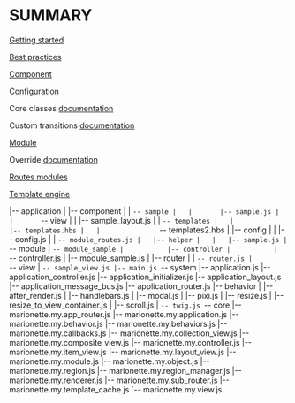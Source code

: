 # SUMMARY

[Getting started](./docs/getting-started.md)

[Best practices](./docs/best-practice.md)

[Component](./docs/component.md)

[Configuration](./docs/configuration.md)

Core classes [documentation](./docs/core-classes.md)

Custom transitions [documentation](./docs/custom-transitions.md)

[Module](./docs/module.md)

Override [documentation](./docs/override.md)

[Routes modules](./docs/routes.md)

[Template engine](./docs/template-engine.md)



|-- application
|   |-- component
|   |   `-- sample
|   |       |-- sample.js
|   |       `-- view
|   |           |-- sample_layout.js
|   |           `-- templates
|   |               |-- templates.hbs
|   |               `-- templates2.hbs
|   |-- config
|   |   |-- config.js
|   |   `-- module_routes.js
|   |-- helper
|   |   |-- sample.js
|   `-- module
|       `-- module_sample
|           |-- controller
|           |   `-- controller.js
|           |-- module_sample.js
|           |-- router
|           |   `-- router.js
|           `-- view
|               `-- sample_view.js
|-- main.js
`-- system
    |-- application.js
    |-- application_controller.js
    |-- application_initializer.js
    |-- application_layout.js
    |-- application_message_bus.js
    |-- application_router.js
    |-- behavior
    |   |-- after_render.js
    |   |-- handlebars.js
    |   |-- modal.js
    |   |-- pixi.js
    |   |-- resize.js
    |   |-- resize_to_view_container.js
    |   |-- scroll.js
    |   `-- twig.js
    `-- core
        |-- marionette.my.app_router.js
        |-- marionette.my.application.js
        |-- marionette.my.behavior.js
        |-- marionette.my.behaviors.js
        |-- marionette.my.callbacks.js
        |-- marionette.my.collection_view.js
        |-- marionette.my.composite_view.js
        |-- marionette.my.controller.js
        |-- marionette.my.item_view.js
        |-- marionette.my.layout_view.js
        |-- marionette.my.module.js
        |-- marionette.my.object.js
        |-- marionette.my.region.js
        |-- marionette.my.region_manager.js
        |-- marionette.my.renderer.js
        |-- marionette.my.sub_router.js
        |-- marionette.my.template_cache.js
        `-- marionette.my.view.js